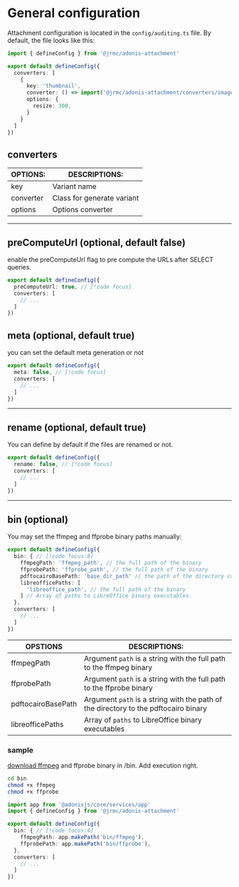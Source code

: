 # General configuration 

Attachment configuration is located in the `config/auditing.ts` file. By default, the file looks like this:

```typescript
import { defineConfig } from '@jrmc/adonis-attachment'

export default defineConfig({
  converters: [
    {
      key: 'thumbnail',
      converter: () => import('@jrmc/adonis-attachment/converters/image_converter'),
      options: {
        resize: 300,
      }
    }
  ]
})
```

## converters

|OPTIONS:  | DESCRIPTIONS:            |
| -------- | ------------------------ |
|key       |Variant name              |
|converter |Class for generate variant|
|options   |Options converter         |

---

## preComputeUrl (optional, default false)

enable the preComputeUrl flag to pre compute the URLs after SELECT queries.

```typescript
export default defineConfig({
  preComputeUrl: true, // [!code focus]
  converters: [
    // ...
  ]
})
```

## meta (optional, default true)

you can set the default meta generation or not

```typescript
export default defineConfig({
  meta: false, // [!code focus]
  converters: [
    // ...
  ]
})
```

---

## rename (optional, default true)

You can define by default if the files are renamed or not.

```typescript
export default defineConfig({
  rename: false, // [!code focus]
  converters: [
    // ...
  ]
})
```

---

## bin (optional)

You may set the ffmpeg and ffprobe binary paths manually:

```typescript
export default defineConfig({
  bin: { // [!code focus:8]
    ffmpegPath: 'ffmpeg_path', // the full path of the binary
    ffprobePath: 'ffprobe_path', // the full path of the binary
    pdftocairoBasePath: 'base_dir_path' // the path of the directory containing the binary
    libreofficePaths: [
      'libreoffice_path', // the full path of the binary
    ] // Array of paths to LibreOffice binary executables.
  },
  converters: [
    // ...
  ]
})
```


|OPSTIONS           |DESCRIPTIONS:                                                                       |
| ----------------- | ---------------------------------------------------------------------------------- |
|ffmpegPath         |Argument `path` is a string with the full path to the ffmpeg binary                 |
|ffprobePath        |Argument `path` is a string with the full path to the ffprobe binary                |
|pdftocairoBasePath |Argument `path` is a string with the path of the directory to the pdftocairo binary |
|libreofficePaths   |Array of `paths` to LibreOffice binary executables                                  |


### sample

[download ffmpeg](https://ffbinaries.com/downloads) and ffprobe binary in /bin. Add execution right.

```sh
cd bin
chmod +x ffmpeg
chmod +x ffprobe
```

```typescript
import app from '@adonisjs/core/services/app'
import { defineConfig } from '@jrmc/adonis-attachment'

export default defineConfig({
  bin: { // [!code focus:4]
    ffmpegPath: app.makePath('bin/ffmpeg'),
    ffprobePath: app.makePath('bin/ffprobe'),
  },
  converters: [
    // ...
  ]
})
```
